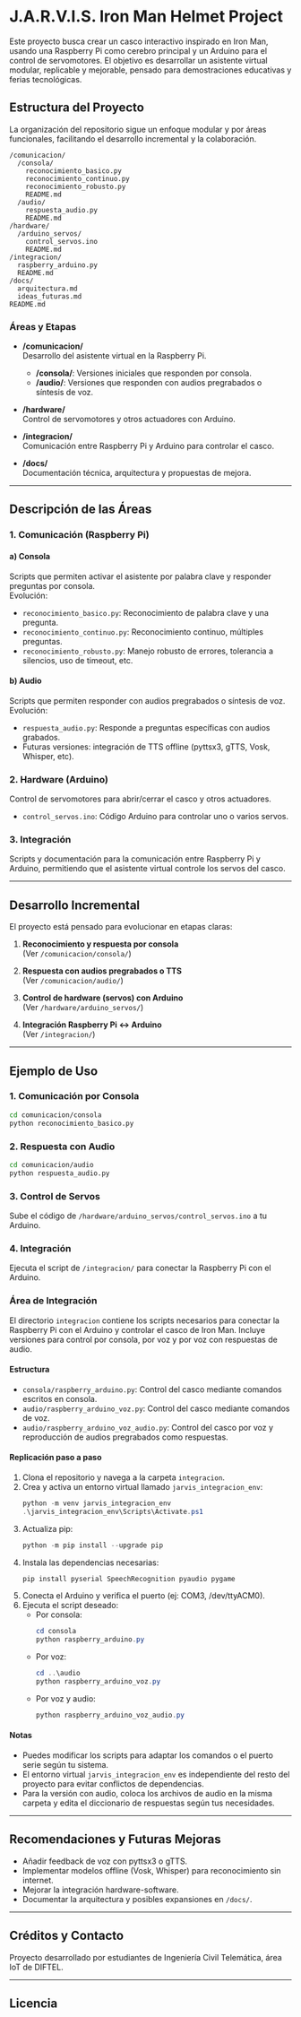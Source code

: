 # J.A.R.V.I.S. Iron Man Helmet Project

Este proyecto busca crear un casco interactivo inspirado en Iron Man, usando una Raspberry Pi como cerebro principal y un Arduino para el control de servomotores. El objetivo es desarrollar un asistente virtual modular, replicable y mejorable, pensado para demostraciones educativas y ferias tecnológicas.

## Estructura del Proyecto

La organización del repositorio sigue un enfoque modular y por áreas funcionales, facilitando el desarrollo incremental y la colaboración.

```
/comunicacion/
  /consola/
    reconocimiento_basico.py
    reconocimiento_continuo.py
    reconocimiento_robusto.py
    README.md
  /audio/
    respuesta_audio.py
    README.md
/hardware/
  /arduino_servos/
    control_servos.ino
    README.md
/integracion/
  raspberry_arduino.py
  README.md
/docs/
  arquitectura.md
  ideas_futuras.md
README.md
```

### Áreas y Etapas

- **/comunicacion/**  
  Desarrollo del asistente virtual en la Raspberry Pi.  
  - **/consola/**: Versiones iniciales que responden por consola.  
  - **/audio/**: Versiones que responden con audios pregrabados o síntesis de voz.

- **/hardware/**  
  Control de servomotores y otros actuadores con Arduino.

- **/integracion/**  
  Comunicación entre Raspberry Pi y Arduino para controlar el casco.

- **/docs/**  
  Documentación técnica, arquitectura y propuestas de mejora.

---

## Descripción de las Áreas

### 1. Comunicación (Raspberry Pi)

#### a) Consola

Scripts que permiten activar el asistente por palabra clave y responder preguntas por consola.  
Evolución:
- `reconocimiento_basico.py`: Reconocimiento de palabra clave y una pregunta.
- `reconocimiento_continuo.py`: Reconocimiento continuo, múltiples preguntas.
- `reconocimiento_robusto.py`: Manejo robusto de errores, tolerancia a silencios, uso de timeout, etc.

#### b) Audio

Scripts que permiten responder con audios pregrabados o síntesis de voz.  
Evolución:
- `respuesta_audio.py`: Responde a preguntas específicas con audios grabados.
- Futuras versiones: integración de TTS offline (pyttsx3, gTTS, Vosk, Whisper, etc).

### 2. Hardware (Arduino)

Control de servomotores para abrir/cerrar el casco y otros actuadores.  
- `control_servos.ino`: Código Arduino para controlar uno o varios servos.

### 3. Integración

Scripts y documentación para la comunicación entre Raspberry Pi y Arduino, permitiendo que el asistente virtual controle los servos del casco.

---

## Desarrollo Incremental

El proyecto está pensado para evolucionar en etapas claras:

1. **Reconocimiento y respuesta por consola**  
   (Ver `/comunicacion/consola/`)

2. **Respuesta con audios pregrabados o TTS**  
   (Ver `/comunicacion/audio/`)

3. **Control de hardware (servos) con Arduino**  
   (Ver `/hardware/arduino_servos/`)

4. **Integración Raspberry Pi ↔ Arduino**  
   (Ver `/integracion/`)

---

## Ejemplo de Uso

### 1. Comunicación por Consola

```bash
cd comunicacion/consola
python reconocimiento_basico.py
```

### 2. Respuesta con Audio

```bash
cd comunicacion/audio
python respuesta_audio.py
```

### 3. Control de Servos

Sube el código de `/hardware/arduino_servos/control_servos.ino` a tu Arduino.

### 4. Integración

Ejecuta el script de `/integracion/` para conectar la Raspberry Pi con el Arduino.

### Área de Integración

El directorio `integracion` contiene los scripts necesarios para conectar la Raspberry Pi con el Arduino y controlar el casco de Iron Man. Incluye versiones para control por consola, por voz y por voz con respuestas de audio.

#### Estructura

- `consola/raspberry_arduino.py`: Control del casco mediante comandos escritos en consola.
- `audio/raspberry_arduino_voz.py`: Control del casco mediante comandos de voz.
- `audio/raspberry_arduino_voz_audio.py`: Control del casco por voz y reproducción de audios pregrabados como respuestas.

#### Replicación paso a paso

1. Clona el repositorio y navega a la carpeta `integracion`.
2. Crea y activa un entorno virtual llamado `jarvis_integracion_env`:
   ```powershell
   python -m venv jarvis_integracion_env
   .\jarvis_integracion_env\Scripts\Activate.ps1
   ```
3. Actualiza pip:
   ```powershell
   python -m pip install --upgrade pip
   ```
4. Instala las dependencias necesarias:
   ```powershell
   pip install pyserial SpeechRecognition pyaudio pygame
   ```
5. Conecta el Arduino y verifica el puerto (ej: COM3, /dev/ttyACM0).
6. Ejecuta el script deseado:
   - Por consola:
     ```powershell
     cd consola
     python raspberry_arduino.py
     ```
   - Por voz:
     ```powershell
     cd ..\audio
     python raspberry_arduino_voz.py
     ```
   - Por voz y audio:
     ```powershell
     python raspberry_arduino_voz_audio.py
     ```

#### Notas
- Puedes modificar los scripts para adaptar los comandos o el puerto serie según tu sistema.
- El entorno virtual `jarvis_integracion_env` es independiente del resto del proyecto para evitar conflictos de dependencias.
- Para la versión con audio, coloca los archivos de audio en la misma carpeta y edita el diccionario de respuestas según tus necesidades.

---

## Recomendaciones y Futuras Mejoras

- Añadir feedback de voz con pyttsx3 o gTTS.
- Implementar modelos offline (Vosk, Whisper) para reconocimiento sin internet.
- Mejorar la integración hardware-software.
- Documentar la arquitectura y posibles expansiones en `/docs/`.

---

## Créditos y Contacto

Proyecto desarrollado por estudiantes de Ingeniería Civil Telemática, área IoT de DIFTEL.

---

## Licencia